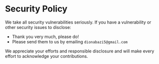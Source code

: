# Security Policy

We take all security vulnerabilities seriously.
If you have a vulnerability or other security issues to disclose:

- Thank you very much, please do!
- Please send them to us by emailing `dionabazi5@gmail.com`

We appreciate your efforts and responsible disclosure and will make every effort to acknowledge your contributions.
